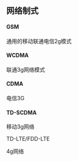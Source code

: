 ## 网络制式

#### GSM

通用的移动联通电信2g模式

#### WCDMA

联通3g网络模式

#### CDMA 

电信3G

#### TD-SCDMA

移动3g网络

TD-LTE/FDD-LTE

4g网络